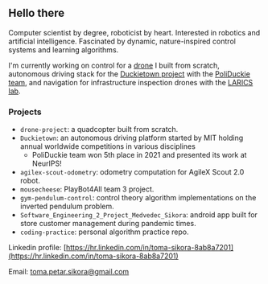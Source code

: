 ## Hello there

Computer scientist by degree, roboticist by heart. Interested in robotics and artificial intelligence. Fascinated by dynamic, nature-inspired control systems and learning algorithms.

I'm currently working on control for a [drone](https://github.com/sikora-toma/drone-project) I built from scratch, autonomous driving stack for the [Duckietown project](https://github.com/duckietown/gym-duckietown) with the [PoliDuckie team](https://github.com/poliduckie), and navigation for infrastructure inspection drones with the [LARICS lab](https://github.com/larics).

### Projects
- `drone-project`: a quadcopter built from scratch.
- `Duckietown`: an autonomous driving platform started by MIT holding annual worldwide competitions in various disciplines
  - PoliDuckie team won 5th place in 2021 and presented its work at NeurIPS!
- `agilex-scout-odometry`: odometry computation for AgileX Scout 2.0 robot. 
- `mousecheese`: PlayBot4All team 3 project.
- `gym-pendulum-control`: control theory algorithm implementations on the inverted pendulum problem.
- `Software_Engineering_2_Project_Medvedec_Sikora`: android app built for store customer management during pandemic times. 
- `coding-practice`: personal algorithm practice repo.

Linkedin profile: [https://hr.linkedin.com/in/toma-sikora-8ab8a7201](https://hr.linkedin.com/in/toma-sikora-8ab8a7201)

Email: [toma.petar.sikora@gmail.com](mailto:toma.petar.sikora@gmail.com)
<!--
**sikora-toma/sikora-toma** is a ✨ _special_ ✨ repository because its `README.md` (this file) appears on your GitHub profile.

Here are some ideas to get you started:

- 🔭 I’m currently working on ...
- 🌱 I’m currently learning ...
- 👯 I’m looking to collaborate on ...
- 🤔 I’m looking for help with ...
- 💬 Ask me about ...
- 📫 How to reach me: ...
- 😄 Pronouns: ...
- ⚡ Fun fact: ...
-->
